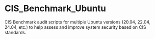 # CIS_Benchmark_Ubuntu
CIS Benchmark audit scripts for multiple Ubuntu versions (20.04, 22.04, 24.04, etc.) to help assess and improve system security based on CIS standards.
